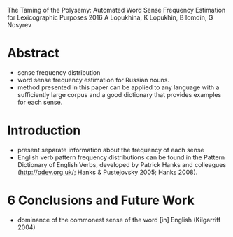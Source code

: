 The Taming of the Polysemy: 
  Automated Word Sense Frequency Estimation for Lexicographic Purposes
2016
A Lopukhina, K Lopukhin, B Iomdin, G Nosyrev

# Abstract

* sense frequency distribution
* word sense frequency estimation for Russian nouns.
* method presented in this paper can be applied to any language with a
  sufficiently large corpus and a good dictionary that provides examples for
  each sense.

# Introduction

* present separate information about the frequency of each sense
* English verb pattern frequency distributions can be found in the Pattern
  Dictionary of English Verbs, developed by Patrick Hanks and colleagues
  (http://pdev.org.uk/; Hanks & Pustejovsky 2005; Hanks 2008).

# 6 Conclusions and Future Work

* dominance of the commonest sense of the word [in] English (Kilgarriff 2004)
